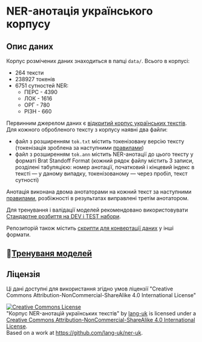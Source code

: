 # NER-анотація українського корпусу

## Опис даних

Корпус розмічених даних знаходиться в папці `data/`.
Всього в корпусі:

- 264 тексти
- 238927 токенів
- 6751 сутностей NER:
  - ПЕРС - 4390
  - ЛОК - 1616
  - ОРГ - 780
  - РІЗН - 660

Первинним джерелом даних є [відкритий корпус українських текстів](https://github.com/brown-uk/corpus).
Для кожного обробленого тексту з корпусу наявні два файли:

- файл з розширенням `tok.txt` містить токенізовану версію тексту (токенізація зроблена за наступними [правилами](doc/tokenization.md))
- файл з розширенням `tok.ann` містить NER-анотації до цього тексту у форматі Brat Standoff Format (кожний рядок файлу містить 3 записи, розділені табуляцією: номер анотації, початковий і кінцевий індекс в тексті — у даному випадку, токенізованому — через пробіл, текст сутності)

Анотація виконана двома анотаторами на кожний текст за наступними [правилами](doc/README.md), розбіжності в результатах виправлені третім анотатором.

Для тренування і валідації моделей рекомендовано використовувати [Стандартне розбиття на DEV і TEST набори](doc/dev-test-split.txt).

Репозиторій також містить [скрипти для конвертації даних](scripts/README.md#Converting-data-to-IOB/BEIOS-formats) у інші формати.

## 🔗[Тренуваня моделей](scripts/README.md)

## Ліцензія

Ці дані доступні для використання згідно умов ліцензії "Creative Commons Attribution-NonCommercial-ShareAlike 4.0 International License"

<a rel="license" href="http://creativecommons.org/licenses/by-nc-sa/4.0/"><img alt="Creative Commons License" style="border-width:0" src="https://i.creativecommons.org/l/by-nc-sa/4.0/88x31.png" /></a><br /><span xmlns:dct="http://purl.org/dc/terms/" href="http://purl.org/dc/dcmitype/Dataset" property="dct:title" rel="dct:type">"Корпус NER-анотацій українських текстів"</span> by <a xmlns:cc="http://creativecommons.org/ns#" href="https://github.com/lang-uk" property="cc:attributionName" rel="cc:attributionURL">lang-uk</a> is licensed under a <a rel="license" href="http://creativecommons.org/licenses/by-nc-sa/4.0/">Creative Commons Attribution-NonCommercial-ShareAlike 4.0 International License</a>.<br />Based on a work at <a xmlns:dct="http://purl.org/dc/terms/" href="https://github.com/lang-uk/ner-uk" rel="dct:source">https://github.com/lang-uk/ner-uk</a>.
